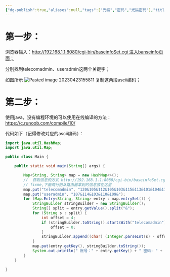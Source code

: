 ```yaml
---
{"dg-publish":true,"aliases":null,"tags":["光猫","密码","光猫密码"],"title":"联通光猫超级密码获取","permalink":"/0201-gaojibiji/光猫/联通光猫/联通光猫超级密码获取/","dgPassFrontmatter":true,"noteIcon":""}
---
```


# 第一步：

浏览器输入：http://192.168.1.1:8080/cgi-bin/baseinfoSet.cgi 进入banseinfo页面；

分别找到telecomadmin、useradmin这两个关键字；

如图所示
![Pasted image 20230423155811](https://552210.xyz:1002/i/2023/04/27/644a59efe435a.png)
复制这两段ascii编码；


# 第二步：

使用java，没有编程环境的可以使用在线编译的方法：https://c.runoob.com/compile/10/

代码如下（记得修改对应的ascii编码）：
```java
import java.util.HashMap;
import java.util.Map;

public class Main {

	public static void main(String[] args) {

        Map<String, String> map = new HashMap<>();
        //  获取信息的方式 http://192.168.1.1:8080/cgi-bin/baseinfoSet.cgi
        // fixme,下面两行把从路由器拿到的信息放在这里
        map.put("telecomadmin", "120&105&112&105&103&115&113&101&104&113&109&114&50&52&57&50&53&51&48&55&");
        map.put("useradmin", "107&114&103&110&109&");
        for (Map.Entry<String, String> entry : map.entrySet()) {
            StringBuilder stringBuilder = new StringBuilder();
            String[] split = entry.getValue().split("&");
            for (String s : split) {
                int offset = 4;
                if (stringBuilder.toString().startsWith("telecomadmin")) {
                    offset = 0;
                }
                stringBuilder.append((char) (Integer.parseInt(s) - offset));
            }
            map.put(entry.getKey(), stringBuilder.toString());
            System.out.println(" 账号：" + entry.getKey() + " 密码: " + entry.getValue());
        }
    }

}
```

